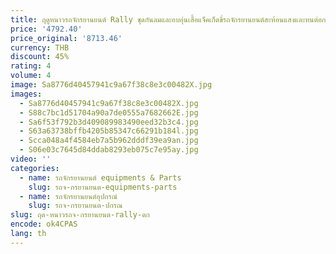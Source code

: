 ```yaml
---
title: ฤดูหนาวรถจักรยานยนต์ Rally ชุดกันลมและอบอุ่นเสื้อแจ็คเก็ตขี่รถจักรยานยนต์สะท้อนแสงและทนต่อการสึกหรอเสื้อแจ็คเก็ตรถจักรยานยนต์ผู้ชาย
price: '4792.40'
price_original: '8713.46'
currency: THB
discount: 45%
rating: 4
volume: 4
image: Sa8776d40457941c9a67f38c8e3c00482X.jpg
images:
  - Sa8776d40457941c9a67f38c8e3c00482X.jpg
  - S88c7bc1d51704a90a7de0555a7682662E.jpg
  - Sa6f53f792b3d409089983490eed32b3c4.jpg
  - S63a63738bffb4205b85347c66291b184l.jpg
  - Scca048a4f4584eb7a5b962dddf39ea9an.jpg
  - S06e03c7645d84ddab8293eb075c7e95ay.jpg
video: ''
categories:
  - name: รถจักรยานยนต์ equipments & Parts
    slug: รถจ-กรยานยนต-equipments-parts
  - name: รถจักรยานยนต์อุปกรณ์
    slug: รถจ-กรยานยนต-ปกรณ
slug: ฤด-หนาวรถจ-กรยานยนต-rally-ดก
encode: ok4CPAS
lang: th
---
```

  